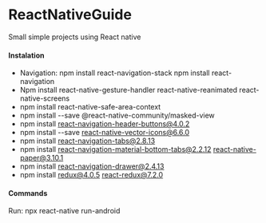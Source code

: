 # ReactNativeGuide
Small simple projects using React native

#### Instalation 
* Navigation: npm install react-navigation-stack npm install react-navigation
* Npm install react-native-gesture-handler react-native-reanimated react-native-screens
* npm install react-native-safe-area-context
* npm install --save @react-native-community/masked-view
* npm install react-navigation-header-buttons@4.0.2
* npm install --save react-native-vector-icons@6.6.0
* npm install react-navigation-tabs@2.8.13
* npm install react-navigation-material-bottom-tabs@2.2.12 react-native-paper@3.10.1
* npm install react-navigation-drawer@2.4.13
* npm install redux@4.0.5 react-redux@7.2.0

#### Commands

Run: npx react-native run-android
